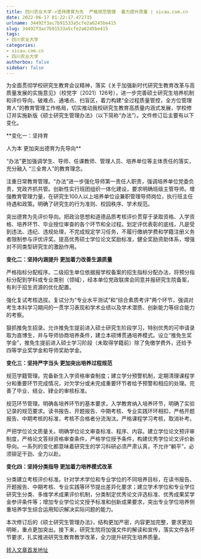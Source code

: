 ```yaml
---
title: 四川农业大学->坚持德育为先  严格规范管理  着力提升质量 | sicau.com.cn
date: 2022-06-17 01:22:17.472735
urlname: 34492f3ac7b91533a5cfe2a6245be415
slug: 34492f3ac7b91533a5cfe2a6245be415
tags: 
- 四川农业大学
categories:
- sicau.com.cn
- 四川农业大学
authorbox: false
sidebar: false
---
```

为全面贯彻学校研究生教育会议精神，落实《关于加强新时代研究生教育改革与高质量发展的实施意见》（校党字〔2021〕126号），进一步完善硕士研究生培养机制和评价导向，破难点、通堵点、扫盲区，着力构建“全过程质量管控，全方位管理育人”的教育管理工作格局，切实推动我校研究生教育高质量内涵式发展，学校修订并实施新版《硕士研究生管理办法》（以下简称“办法”）。文件修订后主要有以下变化。

**变化一：坚持育
<!--more-->
人为本 更加突出德育为先导向**

“办法”更加强调学生、导师、任课教师、管理人员、培养单位等主体责任的落实，充分融入 “三全育人”的教育理念。

注重日常教育管理。“办法”进一步强化导师第一责任人职责，强调培养单位党委负责，党政齐抓共管。创新性实行班团组织一体化建设，要求明确班级主管导师。增强教育管理力量，在研究生100人以上培养单位设兼职管理导师岗位，执行班主任待遇和政策。明确了研究生的行为准则、校园秩序、学术规范。

突出德育为先评价导向。把政治思想和道德品质考核评价贯穿于录取资格、入学资格、培养环节、毕业授位审查的各个环节和全过程。划定评优表彰的底线，凡是受到违法、违纪、违规处理，不完成规定学习任务，不履行缴纳学费和学籍注册义务者限制参与评优评奖。提高优秀硕士学位论文奖励标准，健全奖励资助体系，增强对不同类型研究生的激励作用。

**变化二：坚持内涵提升 更加着力改善生源质量**

严格指标分配程序。二级招生单位依据报学校备案的招生指标分配办法，将预分指标分配到学科或专业类别（领域），经本单位党政联席会同意并报研究生院备案，有利于招生资源的优化配置。

强化复试考核选拔。复试分为“专业水平测试”和“综合素质考评”两个环节，强调对考生本科学习期间的一贯学习表现和学术业绩以及学术潜质、创新能力等综合能力的考察。

狠抓推免生招录。允许推免生提前进入硕士研究生阶段学习，特别优秀的可申请录取为直博生，并与导师协商培养条件，建立本硕博贯通培养模式。设立“推免生奖学金”，推免生提前进入硕士学习阶段（未取得学籍前）除了免缴学费外，还给予四等学业奖学金和导师奖助学金。

**变化三：坚持严字当头 更加突出培养过程规范**

规范学籍管理。完备新生入学资格审查制度；建立学分预警机制，定期清理课程学分和重要环节完成情况，对欠学分或未完成重要环节者给予预警和相应的处理。完善了毕业、结业、肄业的审核标准。

规范环节管理。明确各培养环节的基本要求，入学教育纳入培养环节，明确了实验记录的规范要求。读书报告、开题报告、中期考核、专业实践环环相扣，严格开题报告、中期考核的标准，考核不合格者分流淘汰。严格课程学习考核，取消补考。

严把学位论文质量关。明确学位论文审查标准、程序、内容。建立学位论文预评审制度，严格论文答辩资格审查条件，严格学位授予条件，构建优秀学位论文评价新导向。一系列的变化都意味着研究生的学习科研必须严肃认真，不允许“躺平”，必须铆足干劲、全力以赴。

**变化四：坚持分类指导 更加着力培养模式改革**

分类建立考核评价标准。针对学术学位和专业学位的不同培养目标，在读书报告、开题报告、中期考核、专业实践等环节提出差异化要求；建立学术学位和专业学位研究生分类、多维学术成果评价机制，分类制定优秀论文评选标准、优秀成果奖学金参评条件等；增加专业学位论文授予标准和创新成果要求，突出专业学位培养侧重培养学生综合运用知识解决实际问题的能力。

本次修订后的《硕士研究生管理办法》，结构更加严密，内容更加完整，要求更加明晰，重点更加突出。接下来，研究生院将加强文件的解读和宣传，落实文件各环节要求，扎实推进研究生教育教学改革，全力提升研究生培养质量。



[转入文章首发地址](https://news.sicau.edu.cn/info/1135/68399.htm)